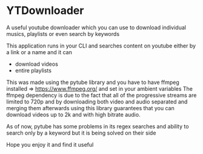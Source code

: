 # YTDownloader
A useful youtube downloader which you can use to download individual musics, playlists or even search by keywords

This application runs in your CLI and searches content on youtube either by a link or a name and it can
* download videos
* entire playlists

This was made using the pytube library and you have to have ffmpeg installed => https://www.ffmpeg.org/ and set in your ambient variables
The ffmpeg dependency is due to the fact that all of the progressive streams are limited to 720p and by downloading both video and audio separated and merging them afterwards using this library guarantees that you can download videos up to 2k and with high bitrate audio.

As of now, pytube has some problems in its regex searches and ability to search only by a keyword but it is being solved on their side

Hope you enjoy it and find it useful

